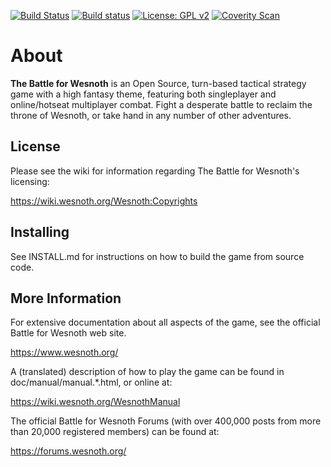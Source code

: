 [![Build Status](https://travis-ci.org/wesnoth/wesnoth.svg?branch=1.14)](https://travis-ci.org/wesnoth/wesnoth)
[![Build status](https://ci.appveyor.com/api/projects/status/nv5jnof3lk3j6kg6?svg=true)](https://ci.appveyor.com/project/wesnoth/wesnoth)
[![License: GPL v2](https://img.shields.io/badge/License-GPL%20v2-blue.svg)](https://www.gnu.org/licenses/old-licenses/gpl-2.0.en.html)
[![Coverity Scan](https://img.shields.io/coverity/scan/1063.svg)](https://scan.coverity.com/projects/wesnoth)

About
=====

**The Battle for Wesnoth** is an Open Source, turn-based tactical strategy game with a
high fantasy theme, featuring both singleplayer and online/hotseat multiplayer
combat. Fight a desperate battle to reclaim the throne of Wesnoth, or take
hand in any number of other adventures.


License
-------

Please see the wiki for information regarding The Battle for Wesnoth's licensing:

  <https://wiki.wesnoth.org/Wesnoth:Copyrights>


Installing
----------

See INSTALL.md for instructions on how to build the game from source code.


More Information
----------------

For extensive documentation about all aspects of the game, see the
official Battle for Wesnoth web site.

  <https://www.wesnoth.org/>

A (translated) description of how to play the game can be found in
doc/manual/manual.*.html, or online at:

  <https://wiki.wesnoth.org/WesnothManual>

The official Battle for Wesnoth Forums (with over 400,000 posts from more than
20,000 registered members) can be found at:

  <https://forums.wesnoth.org/>
